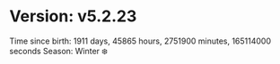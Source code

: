 # Version: v5.2.23
Time since birth: 1911 days, 45865 hours, 2751900 minutes, 165114000 seconds
Season: Winter ❄️
